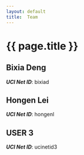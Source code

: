 ```yaml
---
layout: default
title:  Team
---
```


# {{ page.title }}


## Bixia Deng
***UCI Net ID***: bixiad

## Hongen Lei
***UCI Net ID***: hongenl

## USER 3
***UCI Net ID***: ucinetid3
